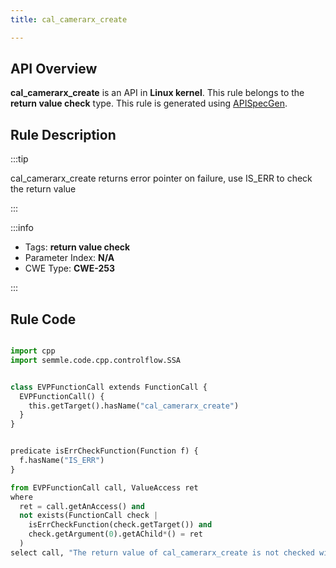 ```yaml
---
title: cal_camerarx_create

---
```



## API Overview
**cal_camerarx_create** is an API in **Linux kernel**. This rule belongs to the **return value check** type. This rule is generated using [APISpecGen](../../tools/APISpecGen).
## Rule Description

:::tip

cal_camerarx_create returns error pointer on failure, use IS_ERR to check the return value

:::

:::info

- Tags: **return value check**
- Parameter Index: **N/A**
- CWE Type: **CWE-253**

:::

## Rule Code
```python

import cpp
import semmle.code.cpp.controlflow.SSA


class EVPFunctionCall extends FunctionCall {
  EVPFunctionCall() {
    this.getTarget().hasName("cal_camerarx_create")
  }
}


predicate isErrCheckFunction(Function f) {
  f.hasName("IS_ERR") 
}

from EVPFunctionCall call, ValueAccess ret
where
  ret = call.getAnAccess() and
  not exists(FunctionCall check |
    isErrCheckFunction(check.getTarget()) and
    check.getArgument(0).getAChild*() = ret
  )
select call, "The return value of cal_camerarx_create is not checked with IS_ERR."
    
```